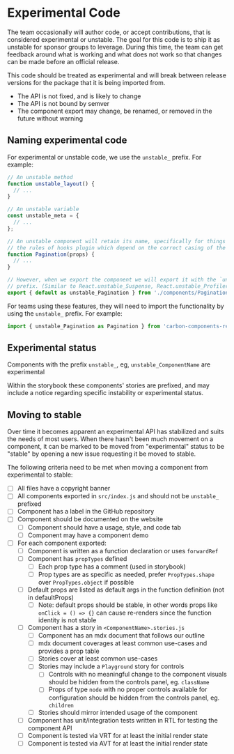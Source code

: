# Experimental Code

The team occasionally will author code, or accept contributions, that is
considered experimental or unstable. The goal for this code is to ship it as
unstable for sponsor groups to leverage. During this time, the team can get
feedback around what is working and what does not work so that changes can be
made before an official release.

This code should be treated as experimental and will break between release
versions for the package that it is being imported from.

- The API is not fixed, and is likely to change
- The API is not bound by semver
- The component export may change, be renamed, or removed in the future without
  warning

## Naming experimental code

For experimental or unstable code, we use the `unstable_` prefix. For example:

```js
// An unstable method
function unstable_layout() {
  // ...
}

// An unstable variable
const unstable_meta = {
  // ...
};

// An unstable component will retain its name, specifically for things like
// the rules of hooks plugin which depend on the correct casing of the name
function Pagination(props) {
  // ...
}

// However, when we export the component we will export it with the `unstable_`
// prefix. (Similar to React.unstable_Suspense, React.unstable_Profiler)
export { default as unstable_Pagination } from './components/Pagination';
```

For teams using these features, they will need to import the functionality by
using the `unstable_` prefix. For example:

```jsx
import { unstable_Pagination as Pagination } from 'carbon-components-react';
```

## Experimental status

Components with the prefix `unstable_`, eg, `unstable_ComponentName` are
experimental

Within the storybook these components' stories are prefixed, and may include a
notice regarding specific instability or experimental status.

## Moving to stable

Over time it becomes apparent an experimental API has stabilized and suits the
needs of most users. When there hasn't been much movement on a component, it can
be marked to be moved from "experimental" status to be "stable" by opening a new
issue requesting it be moved to stable.

The following criteria need to be met when moving a component from experimental
to stable:

- [ ] All files have a copyright banner
- [ ] All components exported in `src/index.js` and should not be `unstable_`
      prefixed
- [ ] Component has a label in the GitHub repository
- [ ] Component should be documented on the website
  - [ ] Component should have a usage, style, and code tab
  - [ ] Component may have a component demo
- [ ] For each component exported:
  - [ ] Component is written as a function declaration or uses `forwardRef`
  - [ ] Component has `propTypes` defined
    - [ ] Each prop type has a comment (used in storybook)
    - [ ] Prop types are as specific as needed, prefer `PropTypes.shape` over
          `PropTypes.object` if possible
  - [ ] Default props are listed as default args in the function definition (not
        in defaultProps)
    - [ ] Note: default props should be stable, in other words props like
          `onClick = () => {}` can cause re-renders since the function identity
          is not stable
  - [ ] Component has a story in `<ComponentName>.stories.js`
    - [ ] Component has an mdx document that follows our outline
    - [ ] mdx document coverages at least common use-cases and provides a prop
          table
    - [ ] Stories cover at least common use-cases
    - [ ] Stories may include a `Playground` story for controls
      - [ ] Controls with no meaningful change to the component visuals should
            be hidden from the controls panel, eg. `className`
      - [ ] Props of type `node` with no proper controls available for
            configuration should be hidden from the controls panel, eg.
            `children`
    - [ ] Stories should mirror intended usage of the component
  - [ ] Component has unit/integration tests written in RTL for testing the
        component API
  - [ ] Component is tested via VRT for at least the initial render state
  - [ ] Component is tested via AVT for at least the initial render state
